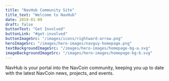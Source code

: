 ```yaml
---
title: "NavHub Community Site"
title_text: "Welcome to NavHub"
date: 2019-01-09
draft: false
buttonText: "Get Involved"
buttonLink: "#get-involved"
buttonImageSrc: "/images/icons/rightward-arrow.png"
heroImageSrc: "/images/hero-images/navguy-homepage.png"
textBackgroundImageSrc: "/images/hero-images/homepage-bg-a.svg"
imageBackgroundImageSrc: "/images/hero-images/homepage-bg-b.svg"
---
```

NavHub is your portal into the NavCoin community, keeping you up to date with the latest NavCoin news, projects, and events.
